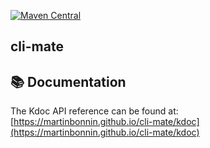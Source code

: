 [![Maven Central](https://img.shields.io/maven-central/v/net.mbonnin.cli.mate/module?style=flat-square)](https://central.sonatype.com/namespace/net.mbonnin.cli.mate)
## cli-mate

## 📚 Documentation
The Kdoc API reference can be found at: <br/>
[https://martinbonnin.github.io/cli-mate/kdoc](https://martinbonnin.github.io/cli-mate/kdoc)
